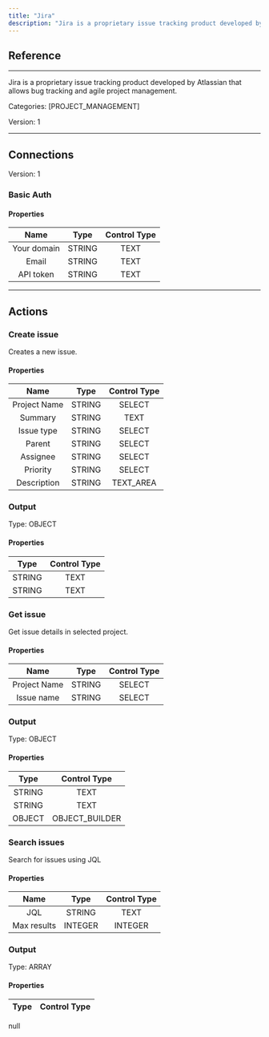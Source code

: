 ```yaml
---
title: "Jira"
description: "Jira is a proprietary issue tracking product developed by Atlassian that allows bug tracking and agile project management."
---
```

## Reference
<hr />

Jira is a proprietary issue tracking product developed by Atlassian that allows bug tracking and agile project management.


Categories: [PROJECT_MANAGEMENT]


Version: 1

<hr />



## Connections

Version: 1


### Basic Auth

#### Properties

|      Name      |     Type     |     Control Type     |
|:--------------:|:------------:|:--------------------:|
| Your domain | STRING | TEXT  |
| Email | STRING | TEXT  |
| API token | STRING | TEXT  |





<hr />





## Actions


### Create issue
Creates a new issue.

#### Properties

|      Name      |     Type     |     Control Type     |
|:--------------:|:------------:|:--------------------:|
| Project Name | STRING | SELECT  |
| Summary | STRING | TEXT  |
| Issue type | STRING | SELECT  |
| Parent | STRING | SELECT  |
| Assignee | STRING | SELECT  |
| Priority | STRING | SELECT  |
| Description | STRING | TEXT_AREA  |


### Output



Type: OBJECT

#### Properties

|     Type     |     Control Type     |
|:------------:|:--------------------:|
| STRING | TEXT  |
| STRING | TEXT  |





### Get issue
Get issue details in selected project.

#### Properties

|      Name      |     Type     |     Control Type     |
|:--------------:|:------------:|:--------------------:|
| Project Name | STRING | SELECT  |
| Issue name | STRING | SELECT  |


### Output



Type: OBJECT

#### Properties

|     Type     |     Control Type     |
|:------------:|:--------------------:|
| STRING | TEXT  |
| STRING | TEXT  |
| OBJECT | OBJECT_BUILDER  |





### Search issues
Search for issues using JQL

#### Properties

|      Name      |     Type     |     Control Type     |
|:--------------:|:------------:|:--------------------:|
| JQL | STRING | TEXT  |
| Max results | INTEGER | INTEGER  |


### Output



Type: ARRAY

#### Properties

|     Type     |     Control Type     |
|:------------:|:--------------------:|
null





